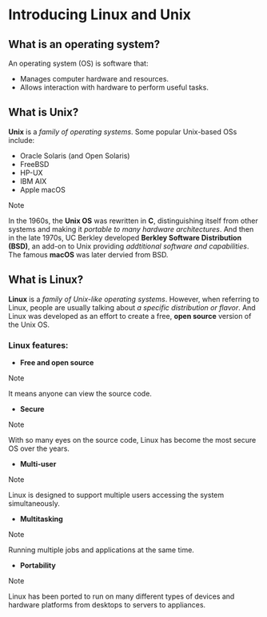 # Introducing Linux and Unix

## What is an operating system?
An operating system (OS) is software that:
* Manages computer hardware and resources.
* Allows interaction with hardware to perform useful tasks.

## What is Unix?
**Unix** is a _family of operating systems_. Some popular Unix-based OSs include:
* Oracle Solaris (and Open Solaris)
* FreeBSD
* HP-UX
* IBM AIX
* Apple macOS
  
> [!NOTE]
In the 1960s, the **Unix OS** was rewritten in **C**, distinguishing itself from other systems and making it _portable to many hardware architectures_. And then in the late 1970s, UC Berkley developed **Berkley Software Distribution (BSD)**, an add-on to Unix providing _addtitional software and capabilities_. The famous **macOS** was later dervied from BSD.

## What is Linux?
**Linux** is a _family of Unix-like operating systems_. However, when referring to Linux, people are usually talking about _a specific distribution or flavor_. And Linux was developed as an effort to create a free, **open source** version of the Unix OS.

### Linux features:
* **Free and open source**
> [!NOTE]
>It means anyone can view the source code.
* **Secure**
> [!NOTE]
>With so many eyes on the source code, Linux has become the most secure OS over the years.
* **Multi-user**
> [!NOTE]
> Linux is designed to support multiple users accessing the system simultaneously.
* **Multitasking**
> [!NOTE]
> Running multiple jobs and applications at the same time.
* **Portability**
> [!NOTE]
> Linux has been ported to run on many different types of devices and hardware platforms from desktops to servers to appliances.
